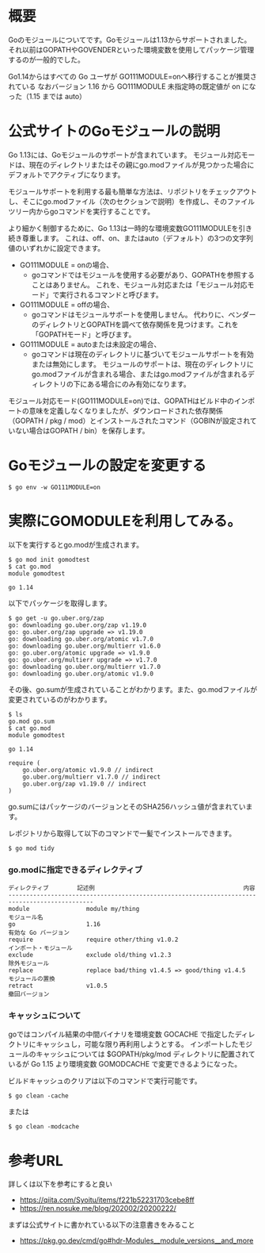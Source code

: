 # 概要
Goのモジュールについてです。Goモジュールは1.13からサポートされました。
それ以前はGOPATHやGOVENDERといった環境変数を使用してパッケージ管理するのが一般的でした。

Go1.14からはすべての Go ユーザが GO111MODULE=onへ移行することが推奨されている
なおバージョン 1.16 から GO111MODULE 未指定時の既定値が on になった（1.15 までは auto）


# 公式サイトのGoモジュールの説明
Go 1.13には、Goモジュールのサポートが含まれています。
モジュール対応モードは、現在のディレクトリまたはその親にgo.modファイルが見つかった場合にデフォルトでアクティブになります。

モジュールサポートを利用する最も簡単な方法は、リポジトリをチェックアウトし、そこにgo.modファイル（次のセクションで説明）を作成し、そのファイルツリー内からgoコマンドを実行することです。

より細かく制御するために、Go 1.13は一時的な環境変数GO111MODULEを引き続き尊重します。
これは、off、on、またはauto（デフォルト）の3つの文字列値のいずれかに設定できます。

- GO111MODULE = onの場合、
  - goコマンドではモジュールを使用する必要があり、GOPATHを参照することはありません。 これを、モジュール対応または「モジュール対応モード」で実行されるコマンドと呼びます。
- GO111MODULE = offの場合、
  - goコマンドはモジュールサポートを使用しません。 代わりに、ベンダーのディレクトリとGOPATHを調べて依存関係を見つけます。これを「GOPATHモード」と呼びます。
- GO111MODULE = autoまたは未設定の場合、
  - goコマンドは現在のディレクトリに基づいてモジュールサポートを有効または無効にします。 モジュールのサポートは、現在のディレクトリにgo.modファイルが含まれる場合、またはgo.modファイルが含まれるディレクトリの下にある場合にのみ有効になります。

モジュール対応モード(GO111MODULE=on)では、GOPATHはビルド中のインポートの意味を定義しなくなりましたが、ダウンロードされた依存関係（GOPATH / pkg / mod）とインストールされたコマンド（GOBINが設定されていない場合はGOPATH / bin）を保存します。

# Goモジュールの設定を変更する
```
$ go env -w GO111MODULE=on
```

# 実際にGOMODULEを利用してみる。

以下を実行するとgo.modが生成されます。
```
$ go mod init gomodtest
$ cat go.mod
module gomodtest

go 1.14
```

以下でパッケージを取得します。
```
$ go get -u go.uber.org/zap
go: downloading go.uber.org/zap v1.19.0
go: go.uber.org/zap upgrade => v1.19.0
go: downloading go.uber.org/atomic v1.7.0
go: downloading go.uber.org/multierr v1.6.0
go: go.uber.org/atomic upgrade => v1.9.0
go: go.uber.org/multierr upgrade => v1.7.0
go: downloading go.uber.org/multierr v1.7.0
go: downloading go.uber.org/atomic v1.9.0
```

その後、go.sumが生成されていることがわかります。また、go.modファイルが変更されているのがわかります。
```
$ ls
go.mod go.sum
$ cat go.mod 
module gomodtest

go 1.14

require (
	go.uber.org/atomic v1.9.0 // indirect
	go.uber.org/multierr v1.7.0 // indirect
	go.uber.org/zap v1.19.0 // indirect
)
```

go.sumにはパッケージのバージョンとそのSHA256ハッシュ値が含まれています。

レポジトリから取得して以下のコマンドで一髪でインストールできます。
```
$ go mod tidy
```

### go.modに指定できるディレクティブ
```
ディレクティブ        記述例                                          内容
----------------------------------------------------------------------------------------------
module                module my/thing                                 モジュール名
go                    1.16                                            有効な Go バージョン
require               require other/thing v1.0.2                      インポート・モジュール
exclude               exclude old/thing v1.2.3                        除外モジュール
replace               replace bad/thing v1.4.5 => good/thing v1.4.5   モジュールの置換
retract               v1.0.5                                          撤回バージョン
```

### キャッシュについて
goではコンパイル結果の中間バイナリを環境変数 GOCACHE で指定したディレクトリにキャッシュし，可能な限り再利用しようとする。
インポートしたモジュールのキャッシュについては $GOPATH/pkg/mod ディレクトリに配置されているが Go 1.15 より環境変数 GOMODCACHE で変更できるようになった。

ビルドキャッシュのクリアは以下のコマンドで実行可能です。
```
$ go clean -cache
```

または
```
$ go clean -modcache
```




# 参考URL
詳しくは以下を参考にすると良い
- https://qiita.com/Syoitu/items/f221b52231703cebe8ff
- https://ren.nosuke.me/blog/202002/20200222/

まずは公式サイトに書かれている以下の注意書きをみること
- https://pkg.go.dev/cmd/go#hdr-Modules__module_versions__and_more

